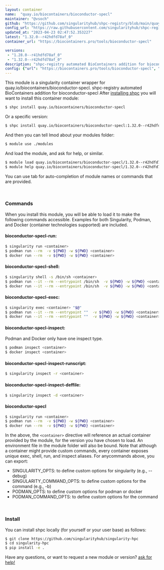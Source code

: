 ```yaml
---
layout: container
name:  "quay.io/biocontainers/bioconductor-specl"
maintainer: "@vsoch"
github: "https://github.com/singularityhub/shpc-registry/blob/main/quay.io/biocontainers/bioconductor-specl/container.yaml"
config_url: "https://raw.githubusercontent.com/singularityhub/shpc-registry/main/quay.io/biocontainers/bioconductor-specl/container.yaml"
updated_at: "2023-04-23 02:47:52.353227"
latest: "1.32.0--r42hdfd78af_0"
container_url: "https://biocontainers.pro/tools/bioconductor-specl"

versions:
 - "1.28.0--r41hdfd78af_0"
 - "1.32.0--r42hdfd78af_0"
description: "shpc-registry automated BioContainers addition for bioconductor-specl"
config: {"url": "https://biocontainers.pro/tools/bioconductor-specl", "maintainer": "@vsoch", "description": "shpc-registry automated BioContainers addition for bioconductor-specl", "latest": {"1.32.0--r42hdfd78af_0": "sha256:ac60f7bccd3204239bfc45364815b91a47ec53186174eef6c16265ab02e86616"}, "tags": {"1.28.0--r41hdfd78af_0": "sha256:fb954288febd70853e5cd2d5015011dc91132d9305b8c458026a0be50426ec27", "1.32.0--r42hdfd78af_0": "sha256:ac60f7bccd3204239bfc45364815b91a47ec53186174eef6c16265ab02e86616"}, "docker": "quay.io/biocontainers/bioconductor-specl"}
---
```


This module is a singularity container wrapper for quay.io/biocontainers/bioconductor-specl.
shpc-registry automated BioContainers addition for bioconductor-specl
After [installing shpc](#install) you will want to install this container module:


```bash
$ shpc install quay.io/biocontainers/bioconductor-specl
```

Or a specific version:

```bash
$ shpc install quay.io/biocontainers/bioconductor-specl:1.32.0--r42hdfd78af_0
```

And then you can tell lmod about your modules folder:

```bash
$ module use ./modules
```

And load the module, and ask for help, or similar.

```bash
$ module load quay.io/biocontainers/bioconductor-specl/1.32.0--r42hdfd78af_0
$ module help quay.io/biocontainers/bioconductor-specl/1.32.0--r42hdfd78af_0
```

You can use tab for auto-completion of module names or commands that are provided.

<br>

### Commands

When you install this module, you will be able to load it to make the following commands accessible.
Examples for both Singularity, Podman, and Docker (container technologies supported) are included.

#### bioconductor-specl-run:

```bash
$ singularity run <container>
$ podman run --rm  -v ${PWD} -w ${PWD} <container>
$ docker run --rm  -v ${PWD} -w ${PWD} <container>
```

#### bioconductor-specl-shell:

```bash
$ singularity shell -s /bin/sh <container>
$ podman run --it --rm --entrypoint /bin/sh  -v ${PWD} -w ${PWD} <container>
$ docker run --it --rm --entrypoint /bin/sh  -v ${PWD} -w ${PWD} <container>
```

#### bioconductor-specl-exec:

```bash
$ singularity exec <container> "$@"
$ podman run --it --rm --entrypoint ""  -v ${PWD} -w ${PWD} <container> "$@"
$ docker run --it --rm --entrypoint ""  -v ${PWD} -w ${PWD} <container> "$@"
```

#### bioconductor-specl-inspect:

Podman and Docker only have one inspect type.

```bash
$ podman inspect <container>
$ docker inspect <container>
```

#### bioconductor-specl-inspect-runscript:

```bash
$ singularity inspect -r <container>
```

#### bioconductor-specl-inspect-deffile:

```bash
$ singularity inspect -d <container>
```



#### bioconductor-specl

```bash
$ singularity run <container>
$ podman run --rm  -v ${PWD} -w ${PWD} <container>
$ docker run --rm  -v ${PWD} -w ${PWD} <container>
```


In the above, the `<container>` directive will reference an actual container provided
by the module, for the version you have chosen to load. An environment file in the
module folder will also be bound. Note that although a container
might provide custom commands, every container exposes unique exec, shell, run, and
inspect aliases. For anycommands above, you can export:

 - SINGULARITY_OPTS: to define custom options for singularity (e.g., --debug)
 - SINGULARITY_COMMAND_OPTS: to define custom options for the command (e.g., -b)
 - PODMAN_OPTS: to define custom options for podman or docker
 - PODMAN_COMMAND_OPTS: to define custom options for the command

<br>

### Install

You can install shpc locally (for yourself or your user base) as follows:

```bash
$ git clone https://github.com/singularityhub/singularity-hpc
$ cd singularity-hpc
$ pip install -e .
```

Have any questions, or want to request a new module or version? [ask for help!](https://github.com/singularityhub/singularity-hpc/issues)
